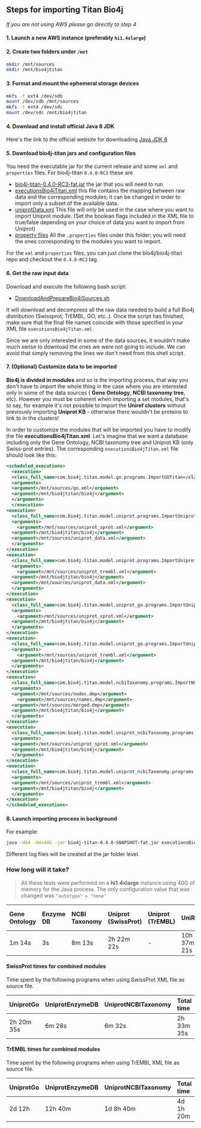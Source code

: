 ## Steps for importing Titan Bio4j

_If you are not using AWS please go directly to step 4_

#### 1. Launch a new AWS instance (preferably `hi1.4xlarge`)

#### 2. Create two folders under `/mnt`

``` bash
mkdir /mnt/sources
mkdir /mnt/bio4jtitan
```

#### 3. Format and mount the ephemeral storage devices

```  bash
mkfs -t ext4 /dev/sdb
mount /dev/sdb /mnt/sources
mkfs -t ext4 /dev/sdc
mount /dev/sdc /mnt/bio4jtitan
```

#### 4. Download and install official Java 8 JDK

Here's the link to the official website for downloading [Java JDK 8](http://www.oracle.com/technetwork/java/javase/downloads/jdk8-downloads-2133151.html)

#### 5. Download bio4j-titan jars and configuration files

You need the executable jar for the current release and some `xml` and `properties` files. For bio4j-titan `0.4.0-RC3` these are

- [bio4j-titan-0.4.0-RC3-fat.jar](https://s3-eu-west-1.amazonaws.com/releases.era7.com/bio4j/bio4j-titan/0.4.0-RC3/bio4j-titan-0.4.0-RC3-fat.jar) the jar that you will need to run
- [executionsBio4jTitan.xml](https://raw.githubusercontent.com/bio4j/bio4j-titan/v0.4.0-RC3/executionsBio4jTitan.xml) this file contains the mapping between raw data and the corresponding modules; it can be changed in order to import only a subset of the available data.
- [uniprotData.xml](https://raw.githubusercontent.com/bio4j/bio4j-titan/v0.4.0-RC3/uniprotData.xml) This file will only be used in the case where you want to import Uniprot module. (Set the boolean flags included in the XML file to true/false depending on your choice of data you want to import from Uniprot)
- [property files](https://github.com/bio4j/bio4j-titan/tree/v0.4.0-RC3/properties_files) All the `.properties` files under this folder; you will need the ones corresponding to the modules you want to import.

For the `xml` and `properties` files, you can just clone the bio4j/bio4j-titan repo and checkout the `0.4.0-RC3` tag.

#### 6. Get the raw input data

Download and execute the following bash script:

- [DownloadAndPrepareBio4jSources.sh](https://github.com/bio4j/bio4j-titan/blob/v0.4.0-RC3/DownloadAndPrepareBio4jSources.sh)

It will download and decompress all the raw data needed to build a full Bio4j distribution (Swissprot, TrEMBL, GO, etc..).
Once the script has finished, make sure that the final file names coincide with those specified in your XML file `executionsBio4jTitan.xml`.

Since we are only interested in some of the data sources, it wouldn't make much sense to download the ones we were not going to include. We can avoid that simply removing the lines we don't need from this shell script.

#### 7. (Optional) Customize data to be imported

**Bio4j is divided in modules** and so is the importing process, that way you don't have to import the whole thing in the case where you are interested only in some of the data sources ( **Gene Ontology**, **NCBI taxonomy tree**, etc). However you must be coherent when importing a set modules, that's to say, for example it's not possible to import the **Uniref clusters** without previously importing **Uniprot KB** - otherwise there wouldn't be proteins to link to in the clusters!

In order to customize the modules that will be imported you have to modify the file **executionsBio4jTitan.xml**.
Let's imagine that we want a database including only the Gene Ontology, NCBI taxonomy tree and Uniprot KB (only Swiss-prot entries).
The corresponding `executionsBio4jTitan.xml` file should look like this:

``` xml
<scheduled_executions>
  <execution>
  <class_full_name>com.bio4j.titan.model.go.programs.ImportGOTitan</class_full_name>
  <arguments>
  <argument>/mnt/sources/go.xml</argument>
  <argument>/mnt/bio4jtitan/bio4j</argument>
  </arguments>
  </execution>
<execution>
  <class_full_name>com.bio4j.titan.model.uniprot.programs.ImportUniprotTitan</class_full_name>
  <arguments>
    <argument>/mnt/sources/uniprot_sprot.xml</argument>
  <argument>/mnt/bio4jtitan/bio4j</argument>
  <argument>/mnt/sources/uniprot_data.xml</argument>
  </arguments>
</execution>
<execution>
  <class_full_name>com.bio4j.titan.model.uniprot.programs.ImportUniprotTitan</class_full_name>
  <arguments>
    <argument>/mnt/sources/uniprot_trembl.xml</argument>
  <argument>/mnt/bio4jtitan/bio4j</argument>
  <argument>/mnt/sources/uniprot_data.xml</argument>
  </arguments>
</execution>
<execution>
  <class_full_name>com.bio4j.titan.model.uniprot_go.programs.ImportUniprotGoTitan</class_full_name>
  <arguments>
    <argument>/mnt/sources/uniprot_sprot.xml</argument>
  <argument>/mnt/bio4jtitan/bio4j</argument>
  </arguments>
</execution>
<execution>
  <class_full_name>com.bio4j.titan.model.uniprot_go.programs.ImportUniprotGoTitan</class_full_name>
  <arguments>
    <argument>/mnt/sources/uniprot_trembl.xml</argument>
  <argument>/mnt/bio4jtitan/bio4j</argument>
  </arguments>
</execution>
<execution>
  <class_full_name>com.bio4j.titan.model.ncbiTaxonomy.programs.ImportNCBITaxonomyTitan</class_full_name>
  <arguments>
  <argument>/mnt/sources/nodes.dmp</argument>
    <argument>/mnt/sources/names.dmp</argument>
  <argument>/mnt/sources/merged.dmp</argument>
  <argument>/mnt/bio4jtitan/bio4j</argument>
  </arguments>
</execution>
<execution>
  <class_full_name>com.bio4j.titan.model.uniprot_ncbiTaxonomy.programs.ImportUniprotNCBITaxonomyTitan</class_full_name>
  <arguments>
  <argument>/mnt/sources/uniprot_sprot.xml</argument>
  <argument>/mnt/bio4jtitan/bio4j</argument>
  </arguments>
</execution>
<execution>
  <class_full_name>com.bio4j.titan.model.uniprot_ncbiTaxonomy.programs.ImportUniprotNCBITaxonomyTitan</class_full_name>
  <arguments>
  <argument>/mnt/sources/uniprot_trembl.xml</argument>
  <argument>/mnt/bio4jtitan/bio4j</argument>
  </arguments>
</execution>
</scheduled_executions>
```

#### 8. Launch importing process in background

For example:

```  bash
java -d64 -Xmx40G -jar bio4j-titan-0.4.0-SNAPSHOT-fat.jar executionsBio4jTitan.xml &
```

Different log files will be created at the jar folder level.

### How long will it take?

> All these tests were performed on a **hi1.4xlarge** instance using 40G of memory for the Java process. The only configuration value that was changed was `"autotype" = "none"`

| Gene Ontology | Enzyme DB | NCBI Taxonomy | Uniprot (SwissProt) | Uniprot (TrEMBL) | UniRef      | Protein Interactions (SwissProt) | Protein Interactions (TrEMBL) |
|:--------------|:----------|:--------------|:--------------------|:-----------------|:------------|:---------------------------------|:------------------------------|
| 1m 14s        | 3s        | 8m 13s        | 2h 22m 22s          | -                | 10h 37m 21s | 8m 53s                           | 17h 20m                       |

#### SwissProt times for combined modules

Time spent by the following programs when using SwissProt XML file as source file.

| UniprotGo  | UniprotEnzymeDB | UniprotNCBITaxonomy | Total time |
|:-----------|:----------------|:--------------------|:-----------|
| 2h 20m 35s | 6m 28s          | 6m 32s              | 2h 33m 35s |

#### TrEMBL times for combined modules

Time spent by the following programs when using TrEMBL XML file as source file.

| UniprotGo | UniprotEnzymeDB | UniprotNCBITaxonomy | Total time |
|:----------|:----------------|:--------------------|:-----------|
| 2d 12h    | 12h 40m         | 1d 8h 40m           | 4d 1h 20m  |

